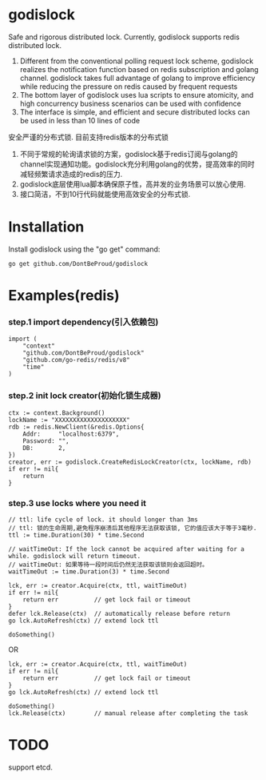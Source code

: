 # godislock
Safe and rigorous distributed lock. Currently, godislock supports redis distributed lock.
1. Different from the conventional polling request lock scheme, godislock realizes the notification function based on redis subscription and golang channel. godislock takes full advantage of golang to improve efficiency while reducing the pressure on redis caused by frequent requests
2. The bottom layer of godislock uses lua scripts to ensure atomicity, and high concurrency business scenarios can be used with confidence
3. The interface is simple, and efficient and secure distributed locks can be used in less than 10 lines of code


安全严谨的分布式锁. 目前支持redis版本的分布式锁
1. 不同于常规的轮询请求锁的方案，godislock基于redis订阅与golang的channel实现通知功能。godislock充分利用golang的优势，提高效率的同时减轻频繁请求造成的redis的压力.
2. godislock底层使用lua脚本确保原子性，高并发的业务场景可以放心使用.
3. 接口简洁，不到10行代码就能使用高效安全的分布式锁.



# Installation
Install godislock using the "go get" command:

    go get github.com/DontBeProud/godislock

# Examples(redis)
### step.1 import dependency(引入依赖包)
```
import (
    "context"
    "github.com/DontBeProud/godislock"
    "github.com/go-redis/redis/v8"
    "time"
)
```
### step.2 init lock creator(初始化锁生成器)
```
ctx := context.Background()
lockName := "XXXXXXXXXXXXXXXXXXXX"
rdb := redis.NewClient(&redis.Options{
    Addr:     "localhost:6379",
    Password: "",
    DB:       2,
})
creator, err := godislock.CreateRedisLockCreator(ctx, lockName, rdb)
if err != nil{
    return
}
```
### step.3 use locks where you need it
```
// ttl: life cycle of lock. it should longer than 3ms
// ttl: 锁的生命周期,避免程序崩溃后其他程序无法获取该锁, 它的值应该大于等于3毫秒.
ttl := time.Duration(30) * time.Second

// waitTimeOut: If the lock cannot be acquired after waiting for a while. godislock will return timeout.
// waitTimeOut: 如果等待一段时间后仍然无法获取该锁则会返回超时。
waitTimeOut := time.Duration(3) * time.Second
```
```
lck, err := creator.Acquire(ctx, ttl, waitTimeOut)
if err != nil{
    return err			// get lock fail or timeout
}
defer lck.Release(ctx)	// automatically release before return
go lck.AutoRefresh(ctx)	// extend lock ttl

doSomething()
```
OR
```
lck, err := creator.Acquire(ctx, ttl, waitTimeOut)
if err != nil{
    return err			// get lock fail or timeout
}
go lck.AutoRefresh(ctx)	// extend lock ttl

doSomething()
lck.Release(ctx)        // manual release after completing the task
```

# TODO
support etcd.